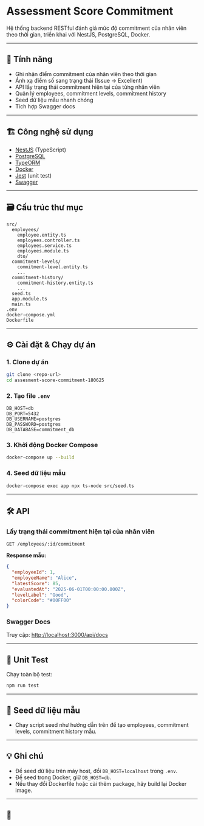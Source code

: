 # Assessment Score Commitment

Hệ thống backend RESTful đánh giá mức độ commitment của nhân viên theo thời gian, triển khai với NestJS, PostgreSQL, Docker.

---

## 🚀 Tính năng

- Ghi nhận điểm commitment của nhân viên theo thời gian
- Ánh xạ điểm số sang trạng thái (Issue → Excellent)
- API lấy trạng thái commitment hiện tại của từng nhân viên
- Quản lý employees, commitment levels, commitment history
- Seed dữ liệu mẫu nhanh chóng
- Tích hợp Swagger docs

---

## 🏗️ Công nghệ sử dụng

- [NestJS](https://nestjs.com/) (TypeScript)
- [PostgreSQL](https://www.postgresql.org/)
- [TypeORM](https://typeorm.io/)
- [Docker](https://www.docker.com/)
- [Jest](https://jestjs.io/) (unit test)
- [Swagger](https://swagger.io/)

---

## 🗃️ Cấu trúc thư mục

```
src/
  employees/
    employee.entity.ts
    employees.controller.ts
    employees.service.ts
    employees.module.ts
    dto/
  commitment-levels/
    commitment-level.entity.ts
    ...
  commitment-history/
    commitment-history.entity.ts
    ...
  seed.ts
  app.module.ts
  main.ts
.env
docker-compose.yml
Dockerfile
```

---

## ⚙️ Cài đặt & Chạy dự án

### 1. Clone dự án

```bash
git clone <repo-url>
cd assesment-score-commitment-180625
```

### 2. Tạo file `.env`

```env
DB_HOST=db
DB_PORT=5432
DB_USERNAME=postgres
DB_PASSWORD=postgres
DB_DATABASE=commitment_db
```

### 3. Khởi động Docker Compose

```bash
docker-compose up --build
```

### 4. Seed dữ liệu mẫu

```bash
docker-compose exec app npx ts-node src/seed.ts
```

---

## 🛠️ API

### Lấy trạng thái commitment hiện tại của nhân viên

```
GET /employees/:id/commitment
```

**Response mẫu:**
```json
{
  "employeeId": 1,
  "employeeName": "Alice",
  "latestScore": 85,
  "evaluatedAt": "2025-06-01T00:00:00.000Z",
  "levelLabel": "Good",
  "colorCode": "#00FF00"
}
```

### Swagger Docs

Truy cập: [http://localhost:3000/api/docs](http://localhost:3000/api/docs)

---

## 🧪 Unit Test

Chạy toàn bộ test:
```bash
npm run test
```

---

## 📝 Seed dữ liệu mẫu

- Chạy script seed như hướng dẫn trên để tạo employees, commitment levels, commitment history mẫu.

---

## 💡 Ghi chú

- Để seed dữ liệu trên máy host, đổi `DB_HOST=localhost` trong `.env`.
- Để seed trong Docker, giữ `DB_HOST=db`.
- Nếu thay đổi Dockerfile hoặc cài thêm package, hãy build lại Docker image.

---

## 📄